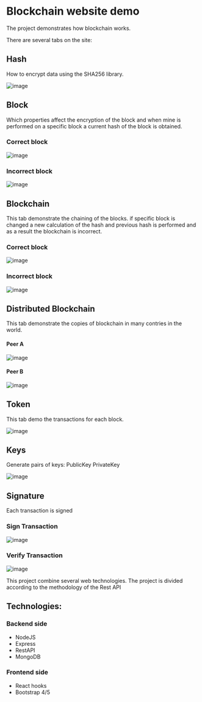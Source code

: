 # Blockchain website demo

The project demonstrates how blockchain works.

There are several tabs on the site:

## Hash
How to encrypt data using the SHA256 library.

![image](https://user-images.githubusercontent.com/48810056/131903941-eba9210f-525f-41f1-875f-1d2768045bfc.png)


## Block
Which properties affect the encryption of the block and when mine is performed on a specific block a current hash of the block is obtained.

### Correct block

![image](https://user-images.githubusercontent.com/48810056/131904194-a27f2621-c26d-4091-8040-4dc1cd444d07.png)

### Incorrect block

![image](https://user-images.githubusercontent.com/48810056/131904261-2d68c3ac-1c92-4fc7-9732-760ef55e0aec.png)


## Blockchain 
This tab demonstrate the chaining of the blocks.
if specific block is changed a new calculation of the hash and previous hash is performed and as a result the blockchain is incorrect.

### Correct block

![image](https://user-images.githubusercontent.com/48810056/131905441-513f05fc-438f-4eba-a04a-2d4f099e1416.png)

### Incorrect block

![image](https://user-images.githubusercontent.com/48810056/131905362-5ab75df8-397e-4878-a0cb-81de50c107f9.png)

## Distributed Blockchain 
This tab demonstrate the copies of blockchain in many contries in the world.

#### Peer A

![image](https://user-images.githubusercontent.com/48810056/131905870-1d5f6ab2-2bed-48ad-af5e-ad21b9fae48b.png)

#### Peer B

![image](https://user-images.githubusercontent.com/48810056/131905991-efeb9312-51e0-473e-b04e-135e0cef0060.png)


## Token
This tab demo the transactions for each block.

![image](https://user-images.githubusercontent.com/48810056/131906145-3713bcae-b8ca-4298-97d7-bf7c228848c3.png)

## Keys
Generate pairs of keys:
PublicKey
PrivateKey

![image](https://user-images.githubusercontent.com/48810056/131907157-4bb04c5c-ec65-45ff-a150-f3f966d46e02.png)

## Signature
Each transaction is signed

### Sign Transaction

![image](https://user-images.githubusercontent.com/48810056/131907864-ed2a4907-3bc2-4d1f-af5a-99d8b45cc2bb.png)

### Verify Transaction

![image](https://user-images.githubusercontent.com/48810056/131907927-49dee138-4471-43af-b374-e06800aa051a.png)



This project combine several web technologies.
The project is divided according to the methodology of the Rest API

## Technologies:

### Backend side
* NodeJS
* Express
* RestAPI
* MongoDB

### Frontend side
* React hooks
* Bootstrap 4/5
